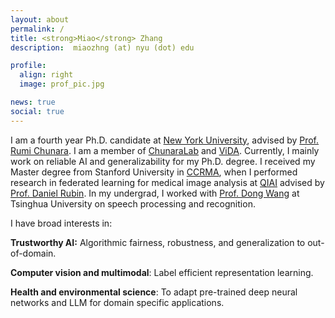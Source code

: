 ```yaml
---
layout: about
permalink: /
title: <strong>Miao</strong> Zhang
description:  miaozhng (at) nyu (dot) edu

profile:
  align: right
  image: prof_pic.jpg

news: true
social: true
---
```

I am a fourth year Ph.D. candidate at [New York University](https://www.nyu.edu/), advised by [Prof. Rumi Chunara](https://rumichunara.github.io/). I am a member of [ChunaraLab](https://wp.nyu.edu/chunaralab/) and [ViDA](https://vida.engineering.nyu.edu/). Currently, I mainly work on reliable AI and generalizability for my Ph.D. degree. I received my Master degree from Stanford University in [CCRMA](https://ccrma.stanford.edu/), when I performed research in federated learning for medical image analysis at [QIAI](https://rubinlab.stanford.edu/) advised by [Prof. Daniel Rubin](https://profiles.stanford.edu/daniel-rubin). In my undergrad, I worked with [Prof. Dong Wang](http://wangd.cslt.org/) at Tsinghua University on speech processing and recognition. 

I have broad interests in:

**Trustworthy AI:** Algorithmic fairness, robustness, and generalization to out-of-domain.

**Computer vision and multimodal**: Label efficient representation learning.

**Health and environmental science**: To adapt pre-trained deep neural networks and LLM for domain specific applications. 





